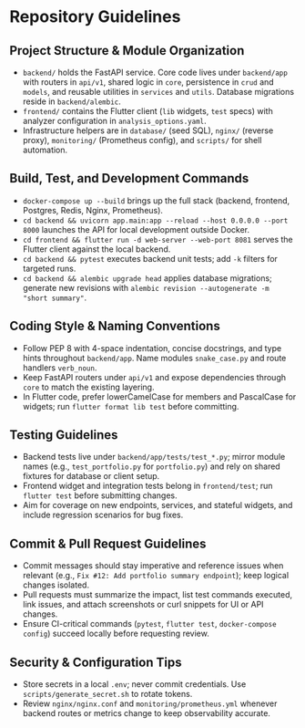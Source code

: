 # Repository Guidelines

## Project Structure & Module Organization
- `backend/` holds the FastAPI service. Core code lives under `backend/app` with routers in `api/v1`, shared logic in `core`, persistence in `crud` and `models`, and reusable utilities in `services` and `utils`. Database migrations reside in `backend/alembic`.
- `frontend/` contains the Flutter client (`lib` widgets, `test` specs) with analyzer configuration in `analysis_options.yaml`.
- Infrastructure helpers are in `database/` (seed SQL), `nginx/` (reverse proxy), `monitoring/` (Prometheus config), and `scripts/` for shell automation.

## Build, Test, and Development Commands
- `docker-compose up --build` brings up the full stack (backend, frontend, Postgres, Redis, Nginx, Prometheus).
- `cd backend && uvicorn app.main:app --reload --host 0.0.0.0 --port 8000` launches the API for local development outside Docker.
- `cd frontend && flutter run -d web-server --web-port 8081` serves the Flutter client against the local backend.
- `cd backend && pytest` executes backend unit tests; add `-k` filters for targeted runs.
- `cd backend && alembic upgrade head` applies database migrations; generate new revisions with `alembic revision --autogenerate -m "short summary"`.

## Coding Style & Naming Conventions
- Follow PEP 8 with 4-space indentation, concise docstrings, and type hints throughout `backend/app`. Name modules `snake_case.py` and route handlers `verb_noun`.
- Keep FastAPI routers under `api/v1` and expose dependencies through `core` to match the existing layering.
- In Flutter code, prefer lowerCamelCase for members and PascalCase for widgets; run `flutter format lib test` before committing.

## Testing Guidelines
- Backend tests live under `backend/app/tests/test_*.py`; mirror module names (e.g., `test_portfolio.py` for `portfolio.py`) and rely on shared fixtures for database or client setup.
- Frontend widget and integration tests belong in `frontend/test`; run `flutter test` before submitting changes.
- Aim for coverage on new endpoints, services, and stateful widgets, and include regression scenarios for bug fixes.

## Commit & Pull Request Guidelines
- Commit messages should stay imperative and reference issues when relevant (e.g., `Fix #12: Add portfolio summary endpoint`); keep logical changes isolated.
- Pull requests must summarize the impact, list test commands executed, link issues, and attach screenshots or curl snippets for UI or API changes.
- Ensure CI-critical commands (`pytest`, `flutter test`, `docker-compose config`) succeed locally before requesting review.

## Security & Configuration Tips
- Store secrets in a local `.env`; never commit credentials. Use `scripts/generate_secret.sh` to rotate tokens.
- Review `nginx/nginx.conf` and `monitoring/prometheus.yml` whenever backend routes or metrics change to keep observability accurate.
